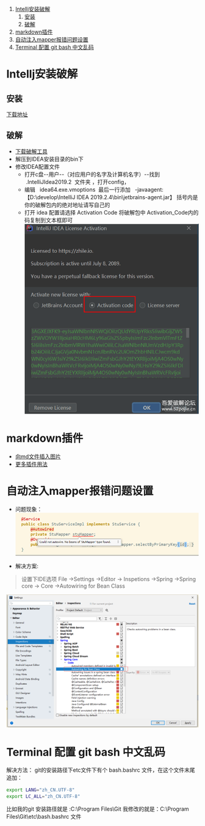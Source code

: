 

1. [Intellj安装破解](#intellj安装破解)
	1. [安装](#安装)
	2. [破解](#破解)
2. [markdown插件](#markdown插件)
3. [自动注入mapper报错问题设置](#自动注入mapper报错问题设置)
4. [Terminal 配置 git bash 中文乱码](#terminal-配置-git-bash-中文乱码)




# Intellj安装破解

## 安装
[下载地址](https://download.jetbrains.com/idea/ideaIU-2019.2.4.exe)

## 破解

 - [下载破解工具](https://github.com/RunningSow/my-note/raw/master/source/jetbrains-agent-latest.zip)
 - 解压到IDEA安装目录的bin下
 - 修改IDEA配置文件
	 - 打开c盘--用户--（对应用户的名字及计算机名字）--找到   .IntelliJIdea2019.2  文件夹 ，打开config，
	 - 编辑   idea64.exe.vmoptions  最后一行添加   -javaagent:【D:\develop\IntelliJ IDEA 2019.2.4\bin\jetbrains-agent.jar】 括号内是你的破解包内的绝对地址请写自己的
	 - 打开 idea 配置请选择  Activation Code 将破解包中 Activation_Code内的码复制到文本框即可
     ![](images/6ea0e139.png)

# markdown插件

 - [向md文件插入图片](https://www.jianshu.com/p/499c48f5de22)
 - [更多插件用法](https://blog.csdn.net/qq_41720208/article/details/102647500)


# 自动注入mapper报错问题设置

 - 问题现象：
![](images/38b19ee7.png)

 - 解决方案:
 

> 设置下IDE选项
File ->Settings ->Editor -> Inspetions ->Spring ->Spring core -> Core ->Autowiring for  Bean Class

![](images/458292f9.png)

# Terminal 配置 git bash 中文乱码

解决方法： git的安装路径下etc文件下有个 bash.bashrc 文件，在这个文件末尾追加：

``` bash
export LANG="zh_CN.UTF-8" 
export LC_ALL="zh_CN.UTF-8" 
```

比如我的git 安装路径就是 :C:\Program Files\Git 我修改的就是：C:\Program Files\Git\etc\bash.bashrc 文件